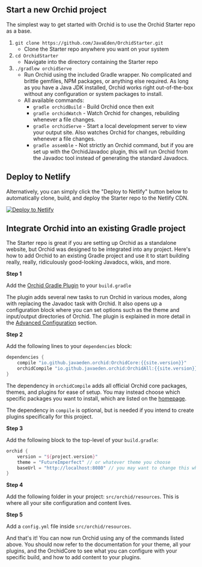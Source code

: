 ---
---

## Start a new Orchid project

The simplest way to get started with Orchid is to use the Orchid Starter repo as a base. 

1) `git clone https://github.com/JavaEden/OrchidStarter.git`
    * Clone the Starter repo anywhere you want on your system
2) `cd OrchidStarter`
    * Navigate into the directory containing the Starter repo
3) `./gradlew orchidServe`
    * Run Orchid using the included Gradle wrapper. No complicated and brittle gemfiles, NPM packages, or anything else 
    required. As long as you have a Java JDK installed, Orchid works right out-of-the-box without any configuration or
    system packages to install.
    * All available commands:
        - `gradle orchidBuild` - Build Orchid once then exit
        - `gradle orchidWatch` - Watch Orchid for changes, rebuilding whenever a file changes. 
        - `gradle orchidServe` - Start a local development server to view your output site. Also watches Orchid for changes, rebuilding whenever a file changes.
        - `gradle assemble` - Not strictly an Orchid command, but if you are set up with the OrchidJavadoc plugin, this will run Orchid from the Javadoc tool instead of generating the standard Javadocs. 

## Deploy to Netlify
    
Alternatively, you can simply click the "Deploy to Netlify" button below to automatically clone, build, and deploy the 
Starter repo to the Netlify CDN. 

[![Deploy to Netlify](https://www.netlify.com/img/deploy/button.svg)](https://app.netlify.com/start/deploy?repository=https://github.com/JavaEden/OrchidStarter)
    
## Integrate Orchid into an existing Gradle project

The Starter repo is great if you are setting up Orchid as a standalone website, but Orchid was designed to be integrated
into any project. Here's how to add Orchid to an existing Gradle project and use it to start building really, really, 
ridiculously good-looking Javadocs, wikis, and more. 

**Step 1**

Add the [Orchid Gradle Plugin](https://plugins.gradle.org/plugin/com.eden.orchidPlugin) to your `build.gradle`

The plugin adds several new tasks to run Orchid in various modes, along with replacing the Javadoc task with Orchid. It
also opens up a configuration block where you can set options such as the theme and input/output directories of Orchid. 
The plugin is explained in more detail in the [Advanced Configuration](#) section.

**Step 2**

Add the following lines to your `dependencies` block:

```groovy
dependencies {
    compile "io.github.javaeden.orchid:OrchidCore:{{site.version}}"
    orchidCompile "io.github.javaeden.orchid:OrchidAll:{{site.version}}"
}
```

The dependency in `orchidCompile` adds all official Orchid core packages, themes, and plugins for ease of setup. You
may instead choose which specific packages you want to install, which are listed on the [homepage]({{site.baseUrl}}). 

The dependency in `compile` is optional, but is needed if you intend to create plugins specifically for this project.

**Step 3**

Add the following block to the top-level of your `build.gradle`:

```groovy
orchid {
    version = "${project.version}" 
    theme = "FutureImperfect" // or whatever theme you choose
    baseUrl = "http://localhost:8080" // you may want to change this when deploying to production
}
```

**Step 4**

Add the following folder in your project: `src/orchid/resources`. This is where all your site configuration and 
content lives.

**Step 5**

Add a `config.yml` file inside `src/orchid/resources`.


And that's it! You can now run Orchid using any of the commands listed above. You should now refer to the documentation 
for your theme, all your plugins, and the OrchidCore to see what you can configure with your specific build, and how to 
add content to your plugins. 